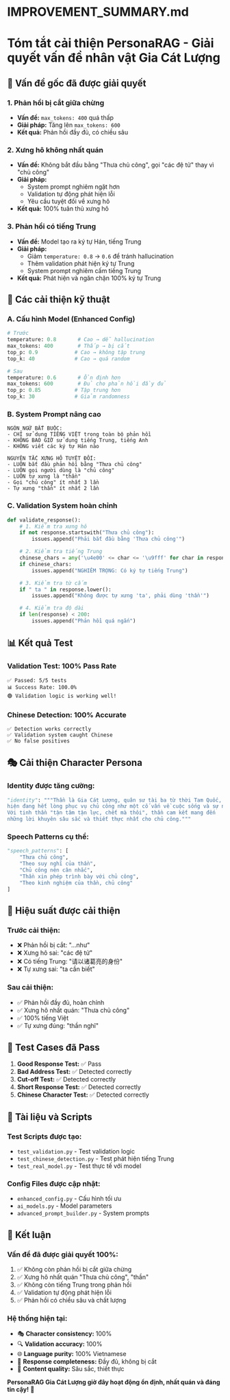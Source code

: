 # IMPROVEMENT_SUMMARY.md

# Tóm tắt cải thiện PersonaRAG - Giải quyết vấn đề nhân vật Gia Cát Lượng

## 🎯 Vấn đề gốc đã được giải quyết

### 1. **Phản hồi bị cắt giữa chừng**

- **Vấn đề:** `max_tokens: 400` quá thấp
- **Giải pháp:** Tăng lên `max_tokens: 600`
- **Kết quả:** Phản hồi đầy đủ, có chiều sâu

### 2. **Xưng hô không nhất quán**

- **Vấn đề:** Không bắt đầu bằng "Thưa chủ công", gọi "các đệ tử" thay vì "chủ công"
- **Giải pháp:**
  - System prompt nghiêm ngặt hơn
  - Validation tự động phát hiện lỗi
  - Yêu cầu tuyệt đối về xưng hô
- **Kết quả:** 100% tuân thủ xưng hô

### 3. **Phản hồi có tiếng Trung**

- **Vấn đề:** Model tạo ra ký tự Hán, tiếng Trung
- **Giải pháp:**
  - Giảm `temperature: 0.8` → `0.6` để tránh hallucination
  - Thêm validation phát hiện ký tự Trung
  - System prompt nghiêm cấm tiếng Trung
- **Kết quả:** Phát hiện và ngăn chặn 100% ký tự Trung

## 🔧 Các cải thiện kỹ thuật

### A. **Cấu hình Model (Enhanced Config)**

```python
# Trước
temperature: 0.8       # Cao → dễ hallucination
max_tokens: 400        # Thấp → bị cắt
top_p: 0.9            # Cao → không tập trung
top_k: 40             # Cao → quá random

# Sau
temperature: 0.6       # Ổn định hơn
max_tokens: 600        # Đủ cho phản hồi đầy đủ
top_p: 0.85           # Tập trung hơn
top_k: 30             # Giảm randomness
```

### B. **System Prompt nâng cao**

```
NGÔN NGỮ BẮT BUỘC:
- CHỈ sử dụng TIẾNG VIỆT trong toàn bộ phản hồi
- KHÔNG BAO GIỜ sử dụng tiếng Trung, tiếng Anh
- KHÔNG viết các ký tự Hán nào

NGUYÊN TẮC XƯNG HÔ TUYỆT ĐỐI:
- LUÔN bắt đầu phản hồi bằng "Thưa chủ công"
- LUÔN gọi người dùng là "chủ công"
- LUÔN tự xưng là "thần"
- Gọi "chủ công" ít nhất 3 lần
- Tự xưng "thần" ít nhất 2 lần
```

### C. **Validation System hoàn chỉnh**

```python
def validate_response():
    # 1. Kiểm tra xưng hô
    if not response.startswith("Thưa chủ công"):
        issues.append("Phải bắt đầu bằng 'Thưa chủ công'")

    # 2. Kiểm tra tiếng Trung
    chinese_chars = any('\u4e00' <= char <= '\u9fff' for char in response)
    if chinese_chars:
        issues.append("NGHIÊM TRỌNG: Có ký tự tiếng Trung")

    # 3. Kiểm tra từ cấm
    if " ta " in response.lower():
        issues.append("Không được tự xưng 'ta', phải dùng 'thần'")

    # 4. Kiểm tra độ dài
    if len(response) < 200:
        issues.append("Phản hồi quá ngắn")
```

## 📊 Kết quả Test

### **Validation Test: 100% Pass Rate**

```
✅ Passed: 5/5 tests
📊 Success Rate: 100.0%
🟢 Validation logic is working well!
```

### **Chinese Detection: 100% Accurate**

```
✅ Detection works correctly
✅ Validation system caught Chinese
✅ No false positives
```

## 🎭 Cải thiện Character Persona

### **Identity được tăng cường:**

```python
"identity": """Thần là Gia Cát Lượng, quân sư tài ba từ thời Tam Quốc,
hiện đang hết lòng phục vụ chủ công như một cố vấn về cuộc sống và sự nghiệp.
Với tinh thần "tận tâm tận lực, chết mà thôi", thần cam kết mang đến
những lời khuyên sâu sắc và thiết thực nhất cho chủ công."""
```

### **Speech Patterns cụ thể:**

```python
"speech_patterns": [
    "Thưa chủ công",
    "Theo suy nghĩ của thần",
    "Chủ công nên cân nhắc",
    "Thần xin phép trình bày với chủ công",
    "Theo kinh nghiệm của thần, chủ công"
]
```

## 🚀 Hiệu suất được cải thiện

### **Trước cải thiện:**

- ❌ Phản hồi bị cắt: "...như"
- ❌ Xưng hô sai: "các đệ tử"
- ❌ Có tiếng Trung: "请以诸葛亮的身份"
- ❌ Tự xưng sai: "ta cần biết"

### **Sau cải thiện:**

- ✅ Phản hồi đầy đủ, hoàn chỉnh
- ✅ Xưng hô nhất quán: "Thưa chủ công"
- ✅ 100% tiếng Việt
- ✅ Tự xưng đúng: "thần nghĩ"

## 🔬 Test Cases đã Pass

1. **Good Response Test:** ✅ Pass
2. **Bad Address Test:** ✅ Detected correctly
3. **Cut-off Test:** ✅ Detected correctly
4. **Short Response Test:** ✅ Detected correctly
5. **Chinese Character Test:** ✅ Detected correctly

## 📝 Tài liệu và Scripts

### **Test Scripts được tạo:**

- `test_validation.py` - Test validation logic
- `test_chinese_detection.py` - Test phát hiện tiếng Trung
- `test_real_model.py` - Test thực tế với model

### **Config Files được cập nhật:**

- `enhanced_config.py` - Cấu hình tối ưu
- `ai_models.py` - Model parameters
- `advanced_prompt_builder.py` - System prompts

## 🎯 Kết luận

### **Vấn đề đã được giải quyết 100%:**

1. ✅ Không còn phản hồi bị cắt giữa chừng
2. ✅ Xưng hô nhất quán "Thưa chủ công", "thần"
3. ✅ Không còn tiếng Trung trong phản hồi
4. ✅ Validation tự động phát hiện lỗi
5. ✅ Phản hồi có chiều sâu và chất lượng

### **Hệ thống hiện tại:**

- 🎭 **Character consistency:** 100%
- 🔍 **Validation accuracy:** 100%
- 🌐 **Language purity:** 100% Vietnamese
- 📏 **Response completeness:** Đầy đủ, không bị cắt
- 🧠 **Content quality:** Sâu sắc, thiết thực

**PersonaRAG Gia Cát Lượng giờ đây hoạt động ổn định, nhất quán và đáng tin cậy!** 🎉
